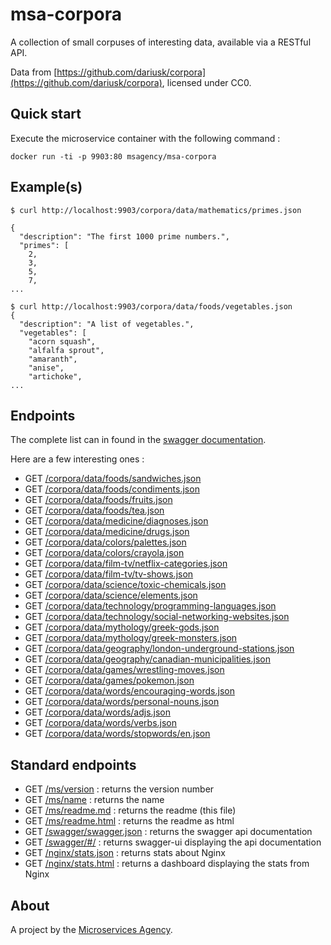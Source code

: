 
# msa-corpora

A collection of small corpuses of interesting data, available via a RESTful API.

Data from [https://github.com/dariusk/corpora](https://github.com/dariusk/corpora), licensed under CC0.

## Quick start

Execute the microservice container with the following command :

    docker run -ti -p 9903:80 msagency/msa-corpora

## Example(s)

    $ curl http://localhost:9903/corpora/data/mathematics/primes.json

    {
      "description": "The first 1000 prime numbers.",
      "primes": [
        2,
        3,
        5,
        7,
    ...

    $ curl http://localhost:9903/corpora/data/foods/vegetables.json
    {
      "description": "A list of vegetables.",
      "vegetables": [
        "acorn squash",
        "alfalfa sprout",
        "amaranth",
        "anise",
        "artichoke",
    ...


## Endpoints

The complete list can in found in the [swagger documentation](/swagger/#/).

Here are a few interesting ones :

- GET [/corpora/data/foods/sandwiches.json](/corpora/data/foods/sandwiches.json)
- GET [/corpora/data/foods/condiments.json](/corpora/data/foods/condiments.json)
- GET [/corpora/data/foods/fruits.json](/corpora/data/foods/fruits.json)
- GET [/corpora/data/foods/tea.json](/corpora/data/foods/tea.json)
- GET [/corpora/data/medicine/diagnoses.json](/corpora/data/medicine/diagnoses.json)
- GET [/corpora/data/medicine/drugs.json](/corpora/data/medicine/drugs.json)
- GET [/corpora/data/colors/palettes.json](/corpora/data/colors/palettes.json)
- GET [/corpora/data/colors/crayola.json](/corpora/data/colors/crayola.json)
- GET [/corpora/data/film-tv/netflix-categories.json](/corpora/data/film-tv/netflix-categories.json)
- GET [/corpora/data/film-tv/tv-shows.json](/corpora/data/film-tv/tv-shows.json)
- GET [/corpora/data/science/toxic-chemicals.json](/corpora/data/science/toxic-chemicals.json)
- GET [/corpora/data/science/elements.json](/corpora/data/science/elements.json)
- GET [/corpora/data/technology/programming-languages.json](/corpora/data/technology/programming-languages.json)
- GET [/corpora/data/technology/social-networking-websites.json](/corpora/data/technology/social-networking-websites.json)
- GET [/corpora/data/mythology/greek-gods.json](/corpora/data/mythology/greek-gods.json)
- GET [/corpora/data/mythology/greek-monsters.json](/corpora/data/mythology/greek-monsters.json)
- GET [/corpora/data/geography/london-underground-stations.json](/corpora/data/geography/london-underground-stations.json)
- GET [/corpora/data/geography/canadian-municipalities.json](/corpora/data/geography/canadian-municipalities.json)
- GET [/corpora/data/games/wrestling-moves.json](/corpora/data/games/wrestling-moves.json)
- GET [/corpora/data/games/pokemon.json](/corpora/data/games/pokemon.json)
- GET [/corpora/data/words/encouraging-words.json](/corpora/data/words/encouraging-words.json)
- GET [/corpora/data/words/personal-nouns.json](/corpora/data/words/personal-nouns.json)
- GET [/corpora/data/words/adjs.json](/corpora/data/words/adjs.json)
- GET [/corpora/data/words/verbs.json](/corpora/data/words/verbs.json)
- GET [/corpora/data/words/stopwords/en.json](/corpora/data/words/stopwords/en.json)

## Standard endpoints

- GET [/ms/version](/ms/version) : returns the version number
- GET [/ms/name](/ms/name) : returns the name
- GET [/ms/readme.md](/ms/readme.md) : returns the readme (this file)
- GET [/ms/readme.html](/ms/readme.html) : returns the readme as html
- GET [/swagger/swagger.json](/swagger/swagger.json) : returns the swagger api documentation
- GET [/swagger/#/](/swagger/#/) : returns swagger-ui displaying the api documentation
- GET [/nginx/stats.json](/nginx/stats.json) : returns stats about Nginx
- GET [/nginx/stats.html](/nginx/stats.html) : returns a dashboard displaying the stats from Nginx

## About

A project by the [Microservices Agency](http://microservices.agency).

